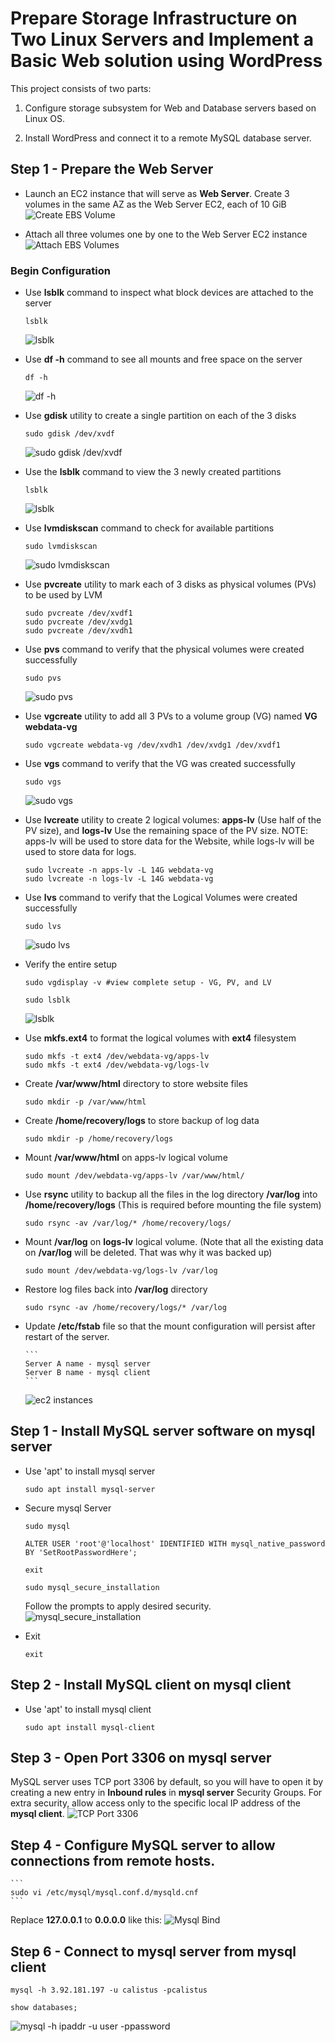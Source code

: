 # Prepare Storage Infrastructure on Two Linux Servers and Implement a Basic Web solution using **WordPress**

This project consists of two parts:

1. Configure storage subsystem for Web and Database servers based on Linux OS.

2. Install WordPress and connect it to a remote MySQL database server.

## Step 1 - Prepare the Web Server

- Launch an EC2 instance that will serve as **Web Server**. Create 3 volumes in the same AZ as the Web Server EC2, each of 10 GiB
  ![Create EBS Volume](images/ebs-create.png "Create EBS Volume")

- Attach all three volumes one by one to the Web Server EC2 instance
  ![Attach EBS Volumes](images/ebs-attach.png "Attach EBS Volumes")

### Begin Configuration

- Use **lsblk** command to inspect what block devices are attached to the server
  ```
  lsblk
  ```
  ![lsblk](images/lsblk.png "lsblk")
- Use **df -h** command to see all mounts and free space on the server

  ```
  df -h
  ```

  ![df -h](images/df-h.png "df -h")

- Use **gdisk** utility to create a single partition on each of the 3 disks

  ```
  sudo gdisk /dev/xvdf
  ```

  ![sudo gdisk /dev/xvdf](images/gdisk.png "sudo gdisk /dev/xvdf")

- Use the **lsblk** command to view the 3 newly created partitions

  ```
  lsblk
  ```

  ![lsblk](images/lsblk2.png "lsblk")

- Use **lvmdiskscan** command to check for available partitions

  ```
  sudo lvmdiskscan
  ```

  ![sudo lvmdiskscan](images/lvmdiskscan.png "sudo lvmdiskscan")

- Use **pvcreate** utility to mark each of 3 disks as physical volumes (PVs) to be used by LVM
  ```
  sudo pvcreate /dev/xvdf1
  sudo pvcreate /dev/xvdg1
  sudo pvcreate /dev/xvdh1
  ```
- Use **pvs** command to verify that the physical volumes were created successfully

  ```
  sudo pvs
  ```

  ![sudo pvs](images/pvs.png "sudo pvs")

- Use **vgcreate** utility to add all 3 PVs to a volume group (VG) named **VG webdata-vg**
  ```
  sudo vgcreate webdata-vg /dev/xvdh1 /dev/xvdg1 /dev/xvdf1
  ```
- Use **vgs** command to verify that the VG was created successfully

  ```
  sudo vgs
  ```

  ![sudo vgs](images/vgs.png "sudo vgs")

- Use **lvcreate** utility to create 2 logical volumes: **apps-lv** (Use half of the PV size), and **logs-lv** Use the remaining space of the PV size. NOTE: apps-lv will be used to store data for the Website, while logs-lv will be used to store data for logs.
  ```
  sudo lvcreate -n apps-lv -L 14G webdata-vg
  sudo lvcreate -n logs-lv -L 14G webdata-vg
  ```
- Use **lvs** command to verify that the Logical Volumes were created successfully
  ```
  sudo lvs
  ```
  ![sudo lvs](images/lvs.png "sudo lvs")
- Verify the entire setup

  ```
  sudo vgdisplay -v #view complete setup - VG, PV, and LV
  ```

  ```
  sudo lsblk
  ```

  ![lsblk](images/lsblk3.png "lsblk")

- Use **mkfs.ext4** to format the logical volumes with **ext4** filesystem
  ```
  sudo mkfs -t ext4 /dev/webdata-vg/apps-lv
  sudo mkfs -t ext4 /dev/webdata-vg/logs-lv
  ```
- Create **/var/www/html** directory to store website files
  ```
  sudo mkdir -p /var/www/html
  ```
- Create **/home/recovery/logs** to store backup of log data
  ```
  sudo mkdir -p /home/recovery/logs
  ```
- Mount **/var/www/html** on apps-lv logical volume

  ```
  sudo mount /dev/webdata-vg/apps-lv /var/www/html/
  ```

- Use **rsync** utility to backup all the files in the log directory **/var/log** into **/home/recovery/logs** (This is required before mounting the file system)
  ```
  sudo rsync -av /var/log/* /home/recovery/logs/
  ```
- Mount **/var/log** on **logs-lv** logical volume. (Note that all the existing data on **/var/log** will be deleted. That was why it was backed up)
  ```
  sudo mount /dev/webdata-vg/logs-lv /var/log
  ```
- Restore log files back into **/var/log** directory
  ```
  sudo rsync -av /home/recovery/logs/* /var/log
  ```
- Update **/etc/fstab** file so that the mount configuration will persist after restart of the server.

      ```
      Server A name - mysql server
      Server B name - mysql client
      ```

  ![ec2 instances](images/ec2-instances.png "ec2 instances")

## Step 1 - Install MySQL server software on **mysql server**

- Use 'apt' to install mysql server
  ```
  sudo apt install mysql-server
  ```
- Secure mysql Server

  ```
  sudo mysql
  ```

  ```
  ALTER USER 'root'@'localhost' IDENTIFIED WITH mysql_native_password BY 'SetRootPasswordHere';
  ```

  ```
  exit
  ```

  ```
  sudo mysql_secure_installation
  ```

  Follow the prompts to apply desired security.
  ![mysql_secure_installation](images/mysql-secure.png "mysql_secure_installtion")

- Exit
  ```
  exit
  ```

## Step 2 - Install MySQL client on **mysql client**

- Use 'apt' to install mysql client
  ```
  sudo apt install mysql-client
  ```

## Step 3 - Open Port 3306 on **mysql server**

MySQL server uses TCP port 3306 by default, so you will have to open it by creating a new entry in **Inbound rules** in **mysql server** Security Groups. For extra security, allow access only to the specific local IP address of the **mysql client**.
![TCP Port 3306](images/tcp-3306.png "TCP Port 3306")

## Step 4 - Configure MySQL server to allow connections from remote hosts.

    ```
    sudo vi /etc/mysql/mysql.conf.d/mysqld.cnf
    ```

Replace **127.0.0.1** to **0.0.0.0** like this:
![Mysql Bind](images/mysql-bind.png "MySQL Bind")

## Step 6 - Connect to mysql server from mysql client

```
mysql -h 3.92.181.197 -u calistus -pcalistus
```

```
show databases;
```

![mysql -h ipaddr -u user -ppassword](images/mysql-h-u-p.png "Connect to mysql remotely")
